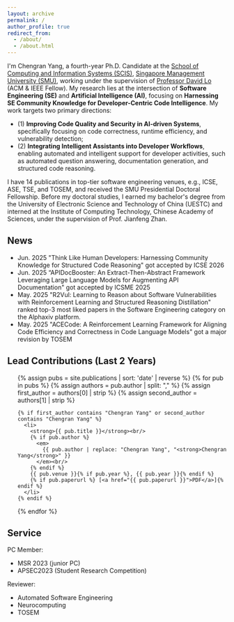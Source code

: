 ```yaml
---
layout: archive
permalink: /
author_profile: true
redirect_from: 
  - /about/
  - /about.html
---
```

I'm Chengran Yang, a fourth-year Ph.D. Candidate at the [School of Computing and Information Systems (SCIS)](), [Singapore Management University (SMU)](https://www.smu.edu.sg), working under the supervision of [Professor David Lo](http://www.mysmu.edu/faculty/davidlo/) (ACM & IEEE Fellow). My research lies at the intersection of **Software Engineering (SE)** and  **Artificial Intelligence (AI)**, focusing on **Harnessing SE Community Knowledge for Developer-Centric Code Intelligence**. My work targets two primary directions:

+ (1) **Improving Code Quality and Security in AI-driven Systems**, specifically focusing on code correctness, runtime efficiency, and vulnerability detection;
+ (2) **Integrating Intelligent Assistants into Developer Workflows**, enabling automated and intelligent support for developer activities, such as automated question answering, documentation generation, and structured code reasoning.

I have 14 publications in top-tier software engineering venues, e.g., ICSE, ASE, TSE, and TOSEM, and received the SMU Presidential Doctoral Fellowship. Before my doctoral studies, I earned my bachelor's degree from the University of Electronic Science and Technology of China (UESTC) and interned at the Institute of Computing Technology, Chinese Academy of Sciences, under the supervision of Prof. Jianfeng Zhan.

## News

+ Jun. 2025 "Think Like Human Developers: Harnessing Community Knowledge for Structured Code Reasoning" got accepted by ICSE 2026
+ Jun. 2025 “APIDocBooster: An Extract-Then-Abstract Framework Leveraging Large Language Models for Augmenting API Documentation" got accepted by ICSME 2025
+ May. 2025 "R2Vul: Learning to Reason about Software Vulnerabilities with Reinforcement Learning and Structured Reasoning Distillation" ranked top-3 most liked papers in the Software Engineering category on the Alphaxiv platform.
+ May. 2025 "ACECode: A Reinforcement Learning Framework for Aligning Code Efficiency and Correctness in Code Language Models" got a major revision by TOSEM

## Lead Contributions (Last 2 Years)

<ul>
  {% assign pubs = site.publications | sort: 'date' | reverse %}
  {% for pub in pubs %}
    {% assign authors = pub.author | split: "," %}
    {% assign first_author = authors[0] | strip %}
    {% assign second_author = authors[1] | strip %}

    {% if first_author contains "Chengran Yang" or second_author contains "Chengran Yang" %}
      <li>
        <strong>{{ pub.title }}</strong><br/>
        {% if pub.author %}
          <em>
            {{ pub.author | replace: "Chengran Yang", "<strong>Chengran Yang</strong>" }}
          </em><br/>
        {% endif %}
        {{ pub.venue }}{% if pub.year %}, {{ pub.year }}{% endif %}
        {% if pub.paperurl %} [<a href="{{ pub.paperurl }}">PDF</a>]{% endif %}
      </li>
    {% endif %}
  {% endfor %}
</ul>

## Service

PC Member:

+ MSR 2023 (junior PC)
+ APSEC2023 (Student Research Competition)

Reviewer:

+ Automated Software Engineering
+ Neurocomputing
+ TOSEM
